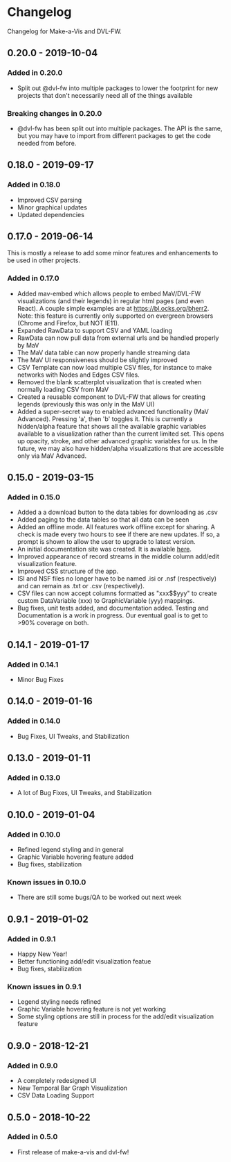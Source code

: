 # Changelog

Changelog for Make-a-Vis and DVL-FW.

## 0.20.0 - 2019-10-04

### Added in 0.20.0

- Split out @dvl-fw into multiple packages to lower the footprint for new projects that don't necessarily need all of the things available

### Breaking changes in 0.20.0

- @dvl-fw has been split out into multiple packages. The API is the same, but you may have to import from different packages to get the code needed from before.

## 0.18.0 - 2019-09-17

### Added in 0.18.0

- Improved CSV parsing
- Minor graphical updates
- Updated dependencies

## 0.17.0 - 2019-06-14

This is mostly a release to add some minor features and enhancements to be used in other projects.

### Added in 0.17.0

- Added mav-embed which allows people to embed MaV/DVL-FW visualizations (and their legends) in regular html pages (and even React). A couple simple examples are at <https://bl.ocks.org/bherr2>. Note: this feature is currently only supported on evergreen browsers (Chrome and Firefox, but NOT IE11).
- Expanded RawData to support CSV and YAML loading
- RawData can now pull data from external urls and be handled properly by MaV
- The MaV data table can now properly handle streaming data
- The MaV UI responsiveness should be slightly improved
- CSV Template can now load multiple CSV files, for instance to make networks with Nodes and Edges CSV files.
- Removed the blank scatterplot visualization that is created when normally loading CSV from MaV
- Created a reusable component to DVL-FW that allows for creating legends (previously this was only in the MaV UI)
- Added a super-secret way to enabled advanced functionality (MaV Advanced). Pressing 'a', then 'b' toggles it. This is currently a hidden/alpha feature that shows all the available graphic variables available to a visualization rather than the current limited set. This opens up opacity, stroke, and other advanced graphic variables for us. In the future, we may also have hidden/alpha visualizations that are accessible only via MaV Advanced.

## 0.15.0 - 2019-03-15

### Added in 0.15.0

- Added a a download button to the data tables for downloading as .csv
- Added paging to the data tables so that all data can be seen
- Added an offline mode. All features work offline except for sharing. A check is made every two hours to see if there are new updates. If so, a prompt is shown to allow the user to upgrade to latest version.
- An initial documentation site was created. It is available [here](https://make-a-vis.netlify.com/docs/).
- Improved appearance of record streams in the middle column add/edit visualization feature.
- Improved CSS structure of the app.
- ISI and NSF files no longer have to be named .isi or .nsf (respectively) and can remain as .txt or .csv (respectively).
- CSV files can now accept columns formatted as "xxx$$yyy" to create custom DataVariable (xxx) to GraphicVariable (yyy) mappings.
- Bug fixes, unit tests added, and documentation added. Testing and Documentation is a work in progress. Our eventual goal is to get to >90% coverage on both.

## 0.14.1 - 2019-01-17

### Added in 0.14.1

- Minor Bug Fixes

## 0.14.0 - 2019-01-16

### Added in 0.14.0

- Bug Fixes, UI Tweaks, and Stabilization

## 0.13.0 - 2019-01-11

### Added in 0.13.0

- A lot of Bug Fixes, UI Tweaks, and Stabilization

## 0.10.0 - 2019-01-04

### Added in 0.10.0

- Refined legend styling and in general
- Graphic Variable hovering feature added
- Bug fixes, stabilization

### Known issues in 0.10.0

- There are still some bugs/QA to be worked out next week

## 0.9.1 - 2019-01-02

### Added in 0.9.1

- Happy New Year!
- Better functioning add/edit visualization featue
- Bug fixes, stabilization

### Known issues in 0.9.1

- Legend styling needs refined
- Graphic Variable hovering feature is not yet working
- Some styling options are still in process for the add/edit visualization feature

## 0.9.0 - 2018-12-21

### Added in 0.9.0

- A completely redesigned UI
- New Temporal Bar Graph Visualization
- CSV Data Loading Support

## 0.5.0 - 2018-10-22

### Added in 0.5.0

- First release of make-a-vis and dvl-fw!
